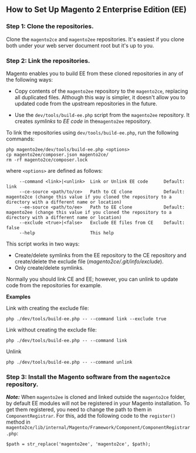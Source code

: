 <h2>How to Set Up Magento 2 Enterprise Edition (EE)</h2>

### Step 1: Clone the repositories.
Clone the `magento2ce` and `magento2ee` repositories. It's easiest if you clone both under your web server document root but it's up to you.

### Step 2: Link the repositories.
Magento enables you to build EE from these cloned repositories in any of the following ways:

*	Copy contents of the `magento2ee` repository to the `magento2ce`, replacing all duplicated files. Although this way is simpler, it doesn't allow you to updated code from the upstream repositories in the future.

*	Use the `dev/tools/build-ee.php` script from the `magento2ee` repository. It creates *symlinks* to *EE code* in  the`magento2ee` repository.

To link the repositories using `dev/tools/build-ee.php`, run the following commands:

```
php magento2ee/dev/tools/build-ee.php <options>
cp magento2ee/composer.json magento2ce/
rm -rf magento2ce/composer.lock
```

where `<options>` are defined as follows:
```
     --command <link>|<unlink>  Link or Unlink EE code      Default: link
     --ce-source <path/to/ce>   Path to CE clone            Default: magento2ce (change this value if you cloned the repository to a directory with a different name or location)
     --ee-source <path/to/ee>   Path to EE clone            Default: magento2ee (change this value if you cloned the repository to a directory with a different name or location)
     --exclude <true>|<false>   Exclude EE files from CE    Default: false
     --help                     This help
```

This script works in two ways:

* Create/delete symlinks from the EE repository to the CE repository and create/delete the exclude file (*magento2ce/.git/info/exclude*).
* Only create/delete symlinks.

Normally you should link CE and EE; however, you can unlink to update code from the repositories for example.

**Examples**

Link with creating the exclude file:
```
php ./dev/tools/build-ee.php -- --command link --exclude true
```

Link without creating the exclude file:
```
php ./dev/tools/build-ee.php -- --command link
```

Unlink
```
php ./dev/tools/build-ee.php -- --command unlink
```

### Step 3: Install the Magento software from the `magento2ce` repository.

***Note:***
When `magento2ee` is cloned and linked outside the `magento2ce` folder, by default EE modules will not be registered in your Magento installation. To get them registered, you need to change the path to them in `ComponentRegistrar`.
For this, add the following code to the `register()` method in `magento2ce/lib/internal/Magento/Framework/Component/ComponentRegistrar.php`:
```
$path = str_replace('magento2ee', 'magento2ce', $path);
```
